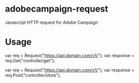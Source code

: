 # adobecampaign-request
Javascript HTTP request for Adobe Campaign

# Usage

var req = Request("https://api.domain.com/v1/");
var response = req.Get("controller/get");

var req = Request("https://api.domain.com/v1/");
var response = req.Post("controller/store");
